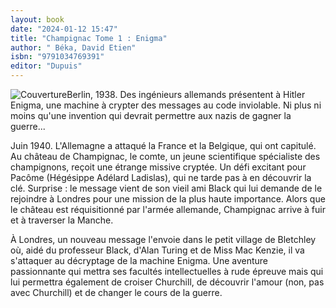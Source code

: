 ```yaml
---
layout: book
date: "2024-01-12 15:47"
title: "Champignac Tome 1 : Enigma"
author: " Béka, David Etien"
isbn: "9791034769391"
editor: "Dupuis"
---
```

![Couverture](/img/9791034769391.jpeg)Berlin, 1938. Des ingénieurs allemands présentent à Hitler Enigma, une machine à crypter des messages au code inviolable. Ni plus ni moins qu'une invention qui devrait permettre aux nazis de gagner la guerre...

Juin 1940. L'Allemagne a attaqué la France et la Belgique, qui ont capitulé. Au château de Champignac, le comte, un jeune scientifique spécialiste des champignons, reçoit une étrange missive cryptée. Un défi excitant pour Pacôme (Hégésippe Adélard Ladislas), qui ne tarde pas à en découvrir la clé. Surprise : le message vient de son vieil ami Black qui lui demande de le rejoindre à Londres pour une mission de la plus haute importance. Alors que le château est réquisitionné par l'armée allemande, Champignac arrive à fuir et à traverser la Manche.

À Londres, un nouveau message l'envoie dans le petit village de Bletchley où, aidé du professeur Black, d'Alan Turing et de Miss Mac Kenzie, il va s'attaquer au décryptage de la machine Enigma. Une aventure passionnante qui mettra ses facultés intellectuelles à rude épreuve mais qui lui permettra également de croiser Churchill, de découvrir l'amour (non, pas avec Churchill) et de changer le cours de la guerre.